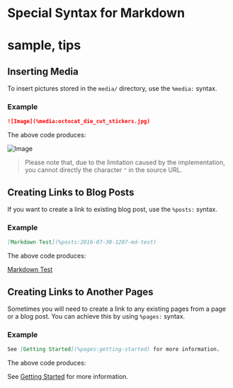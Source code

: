 # Special Syntax for Markdown
# sample, tips

## Inserting Media

To insert pictures stored in the `media/` directory, use the `%media:` syntax.

### Example

```markdown
![Image](%media:octocat_die_cut_stickers.jpg)
```

The above code produces:

![Image](%media:octocat_die_cut_stickers.jpg)

> Please note that, due to the limitation caused by the implementation, you cannot directly the character `"` in the source URL.

## Creating Links to Blog Posts

If you want to create a link to existing blog post, use the `%posts:` syntax.

### Example

```markdown
[Markdown Test](%posts:2016-07-30-1207-md-test)
```

The above code produces:

[Markdown Test](%posts:2016-07-30-1207-md-test)

## Creating Links to Another Pages

Sometimes you will need to create a link to any existing pages from a page or a blog post. You can achieve this by using `%pages:` syntax.

### Example

```markdown
See [Getting Started](%pages:getting-started) for more information.
```

The above code produces:

See [Getting Started](%pages:getting-started) for more information.
